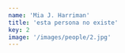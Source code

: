 ```yaml
---
name: 'Mia J. Harriman'
title: 'esta persona no existe'
key: 2
image: '/images/people/2.jpg'
---
```

